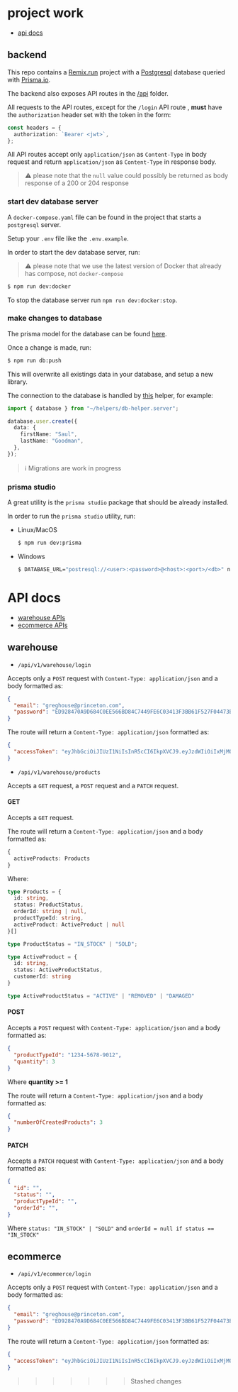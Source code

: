 # project work

- [api docs](#api-docs)

## backend

This repo contains a [Remix.run](https://remix.run) project with a [Postgresql](https://postgresql.org) database queried with [Prisma.io](https://prisma.io).

The backend also exposes API routes in the [/api](./app/routes/api) folder.

All requests to the API routes, except for the `/login` API route , **must** have the `authorization` header set with the token in the form:

```ts
const headers = {
  authorization: `Bearer <jwt>`,
};
```

All API routes accept only `application/json` as `Content-Type` in body request and return `application/json` as `Content-Type` in response body.

> ⚠️ please note that the `null` value could possibly be returned as body response of a 200 or 204 response

### start dev database server

A `docker-compose.yaml` file can be found in the project that starts a `postgresql` server.

Setup your `.env` file like the `.env.example`.

In order to start the dev database server, run:

> ⚠️ please note that we use the latest version of Docker that already has compose, not `docker-compose`

```sh
$ npm run dev:docker
```

To stop the database server run `npm run dev:docker:stop`.

### make changes to database

The prisma model for the database can be found [here](./prisma/schema.prisma).

Once a change is made, run:

```sh
$ npm run db:push
```

This will overwrite all existings data in your database, and setup a new library.

The connection to the database is handled by [this](./app/helpers/db-helper.server.ts) helper, for example:

```ts
import { database } from "~/helpers/db-helper.server";

database.user.create({
  data: {
    firstName: "Saul",
    lastName: "Goodman",
  },
});
```

> ℹ️ Migrations are work in progress

### prisma studio

A great utility is the `prisma studio` package that should be already installed.

In order to run the `prisma studio` utility, run:

- Linux/MacOS

  ```sh
  $ npm run dev:prisma
  ```

- Windows

  ```sh
  $ DATABASE_URL="postresql://<user>:<password>@<host>:<port>/<db>" npx prisma studio
  ```

# API docs

- [warehouse APIs](#warehouse)
- [ecommerce APIs](#ecommerce)

## warehouse

- `/api/v1/warehouse/login`

Accepts only a `POST` request with `Content-Type: application/json` and a body formatted as:

```json
{
  "email": "greghouse@princeton.com",
  "password": "ED928470A9D684C0EE566BD84C7449FE6C03413F3BB61F527F04473B38F4EFD0"
}
```

The route will return a `Content-Type: application/json` formatted as:

```json
{
  "accessToken": "eyJhbGciOiJIUzI1NiIsInR5cCI6IkpXVCJ9.eyJzdWIiOiIxMjM0NTY3ODkwIiwibmFtZSI6IkpvaG4gRG9lIiwiaWF0IjoxNTE2MjM5MDIyfQ.SflKxwRJSMeKKF2QT4fwpMeJf36POk6yJV_adQssw5c"
}
```

- `/api/v1/warehouse/products`

Accepts a `GET` request, a `POST` request and a `PATCH` request.

#### GET

Accepts a `GET` request.

The route will return a `Content-Type: application/json` and a body formatted as:

```ts
{
  activeProducts: Products
}
```

Where:

```ts
type Products = {
  id: string,
  status: ProductStatus,
  orderId: string | null,
  productTypeId: string,
  activeProduct: ActiveProduct | null
}[]

type ProductStatus = "IN_STOCK" | "SOLD";

type ActiveProduct = {
  id: string,
  status: ActiveProductStatus,
  customerId: string
}

type ActiveProductStatus = "ACTIVE" | "REMOVED" | "DAMAGED"
```

#### POST

Accepts a `POST` request with `Content-Type: application/json` and a body formatted as:

```json
{
  "productTypeId": "1234-5678-9012",
  "quantity": 3
}
```

Where **quantity >= 1**

The route will return a `Content-Type: application/json` and a body formatted as:

```json
{
  "numberOfCreatedProducts": 3
}
```

#### PATCH

Accepts a `PATCH` request with `Content-Type: application/json` and a body formatted as:

```json
{
  "id": "",
  "status": "",
  "productTypeId": "",
  "orderId": "",
}
```

Where `status: "IN_STOCK" | "SOLD"` and `orderId = null if status == "IN_STOCK"`

## ecommerce

- `/api/v1/ecommerce/login`

Accepts only a `POST` request with `Content-Type: application/json` and a body formatted as:

```json
{
  "email": "greghouse@princeton.com",
  "password": "ED928470A9D684C0EE566BD84C7449FE6C03413F3BB61F527F04473B38F4EFD0"
}
```

The route will return a `Content-Type: application/json` formatted as:

```json
{
  "accessToken": "eyJhbGciOiJIUzI1NiIsInR5cCI6IkpXVCJ9.eyJzdWIiOiIxMjM0NTY3ODkwIiwibmFtZSI6IkpvaG4gRG9lIiwiaWF0IjoxNTE2MjM5MDIyfQ.SflKxwRJSMeKKF2QT4fwpMeJf36POk6yJV_adQssw5c"
}
```
>>>>>>> Stashed changes
